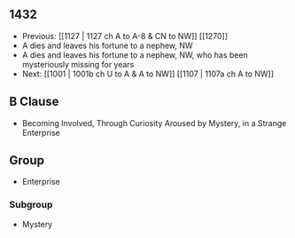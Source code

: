 ## 1432
- Previous: [[1127 | 1127 ch A to A-8 &amp; CN to NW]] [[1270]] 
- A dies and leaves his fortune to a nephew, NW
- A dies and leaves his fortune to a nephew, NW, who has been mysteriously missing for years
- Next: [[1001 | 1001b ch U to A &amp; A to NW]] [[1107 | 1107a ch A to NW]] 

## B Clause
- Becoming Involved, Through Curiosity Aroused by Mystery, in a Strange Enterprise

## Group
- Enterprise

### Subgroup
- Mystery

